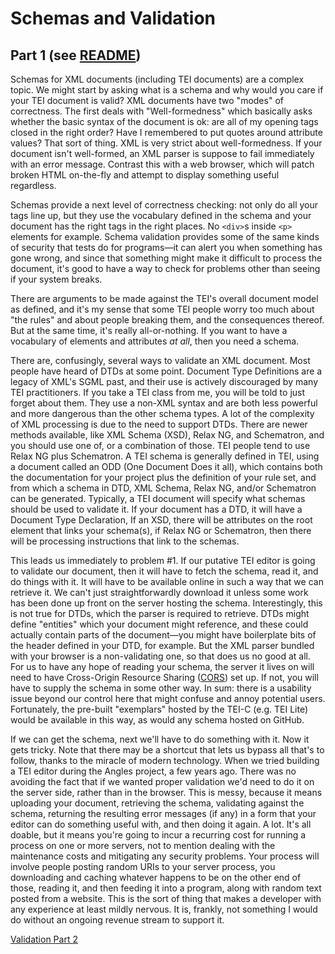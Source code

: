 # Schemas and Validation
## Part 1 (see [README](README.md))

Schemas for XML documents (including TEI documents) are a complex topic. We might start by asking what is a schema and why would you care if your TEI document is valid? XML documents have two "modes" of correctness. The first deals with "Well-formedness" which basically asks whether the basic syntax of the document is ok: are all of my opening tags closed in the right order? Have I remembered to put quotes around attribute values? That sort of thing. XML is very strict about well-formedness. If your document isn't well-formed, an XML parser is suppose to fail immediately with an error message. Contrast this with a web browser, which will patch broken HTML on-the-fly and attempt to display something useful regardless. 

Schemas provide a next level of correctness checking: not only do all your tags line up, but they use the vocabulary defined in the schema and your document has the right tags in the right places. No `<div>`s inside `<p>` elements for example. Schema validation provides some of the same kinds of security that tests do for programs—it can alert you when something has gone wrong, and since that something might make it difficult to process the document, it's good to have a way to check for problems other than seeing if your system breaks.

There are arguments to be made against the TEI's overall document model as defined, and it's my sense that some TEI people worry too much about "the rules" and about people breaking them, and the consequences thereof. But at the same time, it's really all-or-nothing. If you want to have a vocabulary of elements and attributes *at all*, then you need a schema.

There are, confusingly, several ways to validate an XML document. Most people have heard of DTDs at some point. Document Type Definitions are a legacy of XML's SGML past, and their use is actively discouraged by many TEI practitioners. If you take a TEI class from me, you will be told to just forget about them. They use a non-XML syntax and are both less powerful and more dangerous than the other schema types. A lot of the complexity of XML processing is due to the need to support DTDs. There are newer methods available, like XML Schema (XSD), Relax NG, and Schematron, and you should use one of, or a combination of those. TEI people tend to use Relax NG plus Schematron. A TEI schema is generally defined in TEI, using a document called an ODD (One Document Does it all), which contains both the documentation for your project plus the definition of your rule set, and from which a schema in DTD, XML Schema, Relax NG, and/or Schematron can be generated. Typically, a TEI document will specify what schemas should be used to validate it. If your document has a DTD, it will have a Document Type Declaration, If an XSD, there will be attributes on the root element that links your schema(s), if Relax NG or Schematron, then there will be processing instructions that link to the schemas.

This leads us immediately to problem #1. If our putative TEI editor is going to validate our document, then it will have to fetch the schema, read it, and do things with it. It will have to be available online in such a way that we can retrieve it. We can't just straightforwardly download it unless some work has been done up front on the server hosting the schema. Interestingly, this is not true for DTDs, which the parser is required to retrieve. DTDs might define "entities" which your document might reference, and these could actually contain parts of the document—you might have boilerplate bits of the header defined in your DTD, for example. But the XML parser bundled with your browser is a non-validating one, so that does us no good at all. For us to have any hope of reading your schema, the server it lives on will need to have Cross-Origin Resource Sharing ([CORS](https://developer.mozilla.org/en-US/docs/Web/HTTP/CORS)) set up. If not, you will have to supply the schema in some other way. In sum: there is a usability issue beyond our control here that might confuse and annoy potential users. Fortunately, the pre-built "exemplars" hosted by the TEI-C (e.g. TEI Lite) would be available in this way, as would any schema hosted on GitHub.

If we can get the schema, next we'll have to do something with it. Now it gets tricky. Note that there may be a shortcut that lets us bypass all that's to follow, thanks to the miracle of modern technology. When we tried building a TEI editor during the Angles project, a few years ago. There was no avoiding the fact that if we wanted proper validation we'd need to do it on the server side, rather than in the browser. This is messy, because it means uploading your document, retrieving the schema, validating against the schema, returning the resulting error messages (if any) in a form that your editor can do something useful with, and then doing it again. A lot. It's all doable, but it means you're going to incur a recurring cost for running a process on one or more servers, not to mention dealing with the maintenance costs and mitigating any security problems. Your process will involve people posting random URIs to your server process, you downloading and caching whatever happens to be on the other end of those, reading it, and then feeding it into a program, along with random text posted from a website. This is the sort of thing that makes a developer with any experience at least mildly nervous. It is, frankly, not something I would do without an ongoing revenue stream to support it.

[Validation Part 2](validation-2.md)
